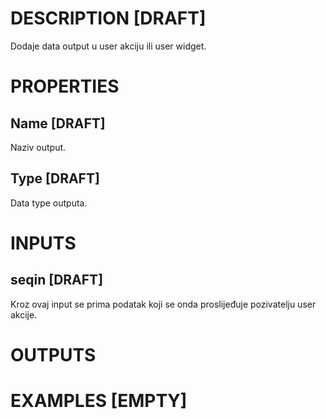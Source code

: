 # DESCRIPTION [DRAFT]

Dodaje data output u user akciju ili user widget.

# PROPERTIES

## Name [DRAFT]

Naziv output.

## Type [DRAFT]

Data type outputa.

# INPUTS

## seqin [DRAFT]

Kroz ovaj input se prima podatak koji se onda proslijeđuje pozivatelju user akcije.

# OUTPUTS

# EXAMPLES [EMPTY]
